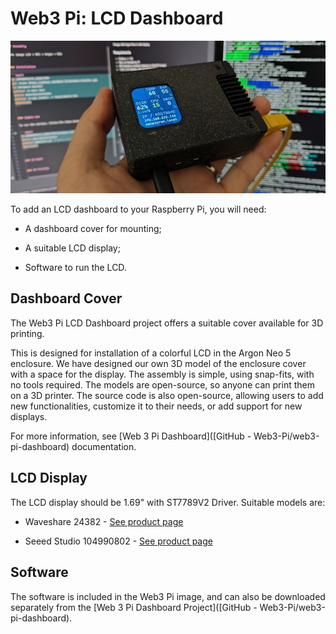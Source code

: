 # Web3 Pi: LCD Dashboard

![](./img/lcd-dashboard.jpg)

To add an LCD dashboard to your Raspberry Pi, you will need:

- A dashboard cover for mounting;

- A suitable LCD display;

- Software to run the LCD.

## Dashboard Cover

The Web3 Pi LCD Dashboard project offers a suitable cover available for 3D printing.

This is designed for installation of a colorful LCD in the Argon Neo 5 enclosure. We have designed our own 3D model of the enclosure cover with a space for the display. The assembly is simple, using snap-fits, with no tools required. The models are open-source, so anyone can print them on a 3D printer. The source code is also open-source, allowing users to add new functionalities, customize it to their needs, or add support for new displays.

For more information, see [Web 3 Pi Dashboard]([GitHub - Web3-Pi/web3-pi-dashboard) documentation.

## LCD Display

The LCD display should be 1.69" with ST7789V2 Driver. Suitable models are:

- Waveshare 24382 - [See product page](https://www.waveshare.com/1.69inch-lcd-module.htm)

- Seeed Studio 104990802 - [See product page](https://www.seeedstudio.com/1-69inch-240-280-Resolution-IPS-LCD-Display-Module-p-5755.html)

## Software

The software is included in the Web3 Pi image, and can also be downloaded separately from the [Web 3 Pi Dashboard Project]([GitHub - Web3-Pi/web3-pi-dashboard).